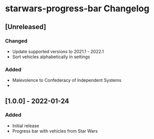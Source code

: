 <!-- Keep a Changelog guide -> https://keepachangelog.com -->

# starwars-progress-bar Changelog

## [Unreleased]

### Changed
- Update supported versions to 2021.1 - 2022.1
- Sort vehicles alphabetically in settings

### Added
- Malevolence to Confederacy of Independent Systems
- 

## [1.0.0] - 2022-01-24
### Added
- Initial release
- Progress bar with vehicles from Star Wars
